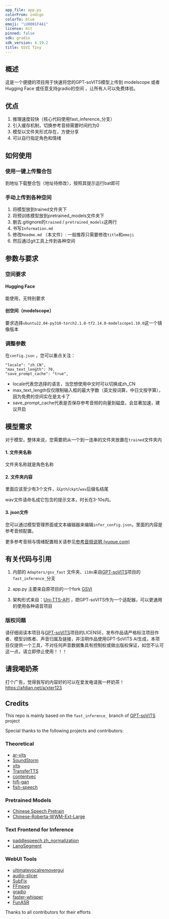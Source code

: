```yaml
---
app_file: app.py
colorFrom: indigo
colorTo: blue
emoji: "\U0001F4A1"
license: mit
pinned: false
sdk: gradio
sdk_version: 4.19.2
title: GSVI Tiny 
---
```


## 概述

这是一个便捷的项目用于快速将您的GPT-soVITS模型上传到 modelscope 或者 Hugging Face 或任意支持gradio的空间 ，让所有人可以免费体验。

## 优点

1. 推理速度较快（核心代码使用fast_inference_分支）
2. 引入缓存机制，切换参考音频需要时间约为0
3. 模型以文件夹形式存在，方便分享
4. 可以自行指定角色和情绪

## 如何使用

### 使用一键上传整合包

到地址下载整合包（地址待修改），按照其提示运行bat即可

### 手动上传到各种空间

1. 将模型放到trained文件夹下
2. 将预训练模型放到pretrained_models文件夹下
3. 删去.gitignore的`trained` / `pretrained_models`这两行
4. 书写`Information.md`
5. 修改`Readme.md` （本文件）: 一般推荐只需要修改`title`和`emoji`
6. 然后通过git工具上传到各种空间

## 参数与要求

### 空间要求

#### Hugging Face

能使用，无特别要求

#### 创空间（modelscope）

要求选择`ubuntu22.04-py310-torch2.1.0-tf2.14.0-modelscope1.10.0`这一个镜像版本

### 调整参数

在`config.json` ，您可以重点关注：

    "locale": "zh_CN",
    "max_text_length": 70,
    "save_prompt_cache": "true",

- locale代表您选择的语言，当您想使用中文时可以切换成zh_CN
- max_text_length仅仅限制输入框的最大字数（英文按词算，中日文按字算），因为免费的空间实在是太卡了
- save_prompt_cache代表是否保存参考音频的向量到磁盘，会显著加速，建议开启

## 模型需求

对于模型，整体来说，您需要把从一个到一连串的文件夹放置在`trained`文件夹内

#### 1. 文件夹名称

文件夹名称就是角色名称

#### 2. 文件夹内容

里面应该至少有3个文件，以`pth`/`ckpt`/`wav`后缀名结尾

wav文件请命名成它包含的提示文本，时长在3-10s内。

#### 3. json文件

您可以通过模型管理界面或文本编辑器来编辑`infer_config.json`，里面的内容是参考音频配置。

更多参考音频与情绪配置相关请参见[参考音频说明 (yuque.com)](https://www.yuque.com/xter/zibxlp/mkglfgl8kaal8aor)



## 有关代码与引用

1. 内部的 `Adapters/gsv_fast` 文件夹、`i18n`来自[GPT-soVITS](https://github.com/RVC-Boss/GPT-SoVITS)项目的`fast_inference_`分支

2. app.py 主要来自原项目的一个fork [GSVI](https://github.com/X-T-E-R/GPT-SoVITS-Inference)

3. 架构形式来自：[Uni-TTS-API](https://github.com/X-T-E-R/Uni-TTS-API) ，把GPT-soVITS作为一个适配器，可以更通用的使用各种语音项目

### 版权问题

请仔细阅读本项目与[GPT-soVITS](https://github.com/RVC-Boss/GPT-SoVITS)项目的LICENSE，发布作品请严格标注项目作者、模型训练者、声音归属及链接，并注明作品使用GPT-SoVITS AI生成，本项目仅提供一个工具，不对任何声音数据集具有控制权或做出版权保证，如您不认可这一点，请立即停止使用！！！




## 请我喝奶茶

打个广告，觉得我写的内容好的可以在爱发电请我一杯奶茶！ https://afdian.net/a/xter123



## Credits

This repo is mainly based on the `fast_inference_` branch of [GPT-soVITS](https://github.com/RVC-Boss/GPT-SoVITS) project

Special thanks to the following projects and contributors:

### Theoretical
- [ar-vits](https://github.com/innnky/ar-vits)
- [SoundStorm](https://github.com/yangdongchao/SoundStorm/tree/master/soundstorm/s1/AR)
- [vits](https://github.com/jaywalnut310/vits)
- [TransferTTS](https://github.com/hcy71o/TransferTTS/blob/master/models.py#L556)
- [contentvec](https://github.com/auspicious3000/contentvec/)
- [hifi-gan](https://github.com/jik876/hifi-gan)
- [fish-speech](https://github.com/fishaudio/fish-speech/blob/main/tools/llama/generate.py#L41)
### Pretrained Models
- [Chinese Speech Pretrain](https://github.com/TencentGameMate/chinese_speech_pretrain)
- [Chinese-Roberta-WWM-Ext-Large](https://huggingface.co/hfl/chinese-roberta-wwm-ext-large)
### Text Frontend for Inference
- [paddlespeech zh_normalization](https://github.com/PaddlePaddle/PaddleSpeech/tree/develop/paddlespeech/t2s/frontend/zh_normalization)
- [LangSegment](https://github.com/juntaosun/LangSegment)
### WebUI Tools
- [ultimatevocalremovergui](https://github.com/Anjok07/ultimatevocalremovergui)
- [audio-slicer](https://github.com/openvpi/audio-slicer)
- [SubFix](https://github.com/cronrpc/SubFix)
- [FFmpeg](https://github.com/FFmpeg/FFmpeg)
- [gradio](https://github.com/gradio-app/gradio)
- [faster-whisper](https://github.com/SYSTRAN/faster-whisper)
- [FunASR](https://github.com/alibaba-damo-academy/FunASR)
  

Thanks to all contributors for their efforts

